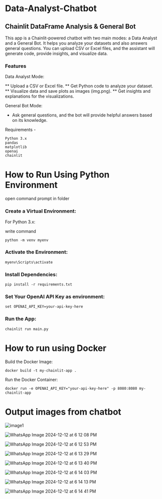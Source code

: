 # Data-Analyst-Chatbot

## Chainlit DataFrame Analysis & General Bot
This app is a Chainlit-powered chatbot with two main modes: a Data Analyst and a General Bot. It helps you analyze your datasets and also answers general questions. You can upload CSV or Excel files, and the assistant will generate code, provide insights, and visualize data.

### Features
Data Analyst Mode:

** Upload a CSV or Excel file.
** Get Python code to analyze your dataset.
** Visualize data and save plots as images (img.png).
** Get insights and explanations for the visualizations.
    
General Bot Mode:

* Ask general questions, and the bot will provide helpful answers based on its knowledge.

Requirements -

    Python 3.x
    pandas
    matplotlib
    openai
    chainlit


# How to Run Using Python Environment

open command prompt in folder

### Create a Virtual Environment:

For Python 3.x:

write command

    python -m venv myenv

### Activate the Environment:

        
    myenv\Scripts\activate

### Install Dependencies:

    pip install -r requirements.txt

### Set Your OpenAI API Key as environment:

    set OPENAI_API_KEY=your-api-key-here

### Run the App:

    chainlit run main.py

# How to run using Docker

Build the Docker Image:

    docker build -t my-chainlit-app .

Run the Docker Container:

    docker run -e OPENAI_API_KEY="your-api-key-here" -p 8080:8080 my-chainlit-app

# Output images from chatbot

![image1](https://github.com/user-attachments/assets/c2fe320c-2e44-4544-b512-577c7b887ab0)

![WhatsApp Image 2024-12-12 at 6 12 08 PM](https://github.com/user-attachments/assets/8e3ef70c-cfdc-47ba-b5b8-64f1962e6f5d)

![WhatsApp Image 2024-12-12 at 6 12 53 PM](https://github.com/user-attachments/assets/28833c57-6c7f-4847-a5f3-e9470e5359d8)

![WhatsApp Image 2024-12-12 at 6 13 29 PM](https://github.com/user-attachments/assets/ad25a7ef-1708-43b2-94fd-bd3b2365f802)

![WhatsApp Image 2024-12-12 at 6 13 40 PM](https://github.com/user-attachments/assets/6d691274-2fa7-4dbf-ad69-aad17a1d8b9f)

![WhatsApp Image 2024-12-12 at 6 14 03 PM](https://github.com/user-attachments/assets/8ba20114-9ef8-4a91-bc61-ea6b4f182be5)

![WhatsApp Image 2024-12-12 at 6 14 13 PM](https://github.com/user-attachments/assets/7bfb015a-3d60-4d54-8573-11491b1a29b0)

![WhatsApp Image 2024-12-12 at 6 14 41 PM](https://github.com/user-attachments/assets/8d9231ef-8084-4fad-83a8-4960e5ce857f)





















